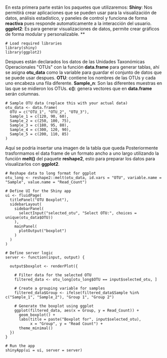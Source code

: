 En esta primera parte están los paquetes que utilizaremos:
**Shiny**: Nos permitirá crear aplicaciones que se pueden usar para la visualización de datos, análisis estadístico, y paneles de control y funciona de forma **reactiva** pues responde automaticamente a la interacción del usuario.
**ggplot2**: Es para generar visualizaciones de datos, permite crear gráficos de forma modular y personalizable.
**
```
# Load required libraries
library(shiny)
library(ggplot2)
```
Despues están declarados los datos de las Unidades Taxonómicas Operacionales "OTUs" con la función **data.frame** para generar tablas, ahí se asigna **otu_data** como la variable para guardar el conjunto de datos que se puede usar despues.
**OTU**: contiene los nombres de las OTUs y cada uno encabeza una fila diferente.
**Sample_n**: Son las diferentes muestras en las que se midieron los OTUs.
**c()**: genera vectores que en **data.frame** serán columnas.
```
# Sample OTU data (replace this with your actual data)
otu_data <- data.frame(
  OTU = c("OTU_1", "OTU_2", "OTU_3"),
  Sample_1 = c(120, 90, 60),
  Sample_2 = c(250, 100, 75),
  Sample_3 = c(180, 95, 80),
  Sample_4 = c(300, 120, 90),
  Sample_5 = c(200, 110, 85)
)
```
Aquí se podría insertar una imagen de la tabla que queda
Posteriormente trasformamos el data frame de un formato ancho a uno largo utilizando la función **melt()** del paquete **reshape2**, esto para preparar los datos para visualizarlos con **ggplot2**.

```
# Reshape data to long format for ggplot
otu_long <- reshape2::melt(otu_data, id.vars = "OTU", variable.name = "Sample", value.name = "Read_Count")
```

```
# Define UI for the Shiny app
ui <- fluidPage(
  titlePanel("OTU Boxplot"),
  sidebarLayout(
    sidebarPanel(
      selectInput("selected_otu", "Select OTU:", choices = unique(otu_data$OTU))
    ),
    mainPanel(
      plotOutput("boxplot")
    )
  )
)
```

```
# Define server logic
server <- function(input, output) {
  
  output$boxplot <- renderPlot({
```

```    
    # Filter data for the selected OTU
    filtered_data <- otu_long[otu_long$OTU == input$selected_otu, ]
```

```    
    # Create a grouping variable for samples
    filtered_data$Group <- ifelse(filtered_data$Sample %in% c("Sample_1", "Sample_2"), "Group 1", "Group 2")
```

```    
    # Generate the boxplot using ggplot
    ggplot(filtered_data, aes(x = Group, y = Read_Count)) +
      geom_boxplot() +
      labs(title = paste("Boxplot for", input$selected_otu),
           x = "Group", y = "Read Count") +
      theme_minimal()
  })
}
```

```
# Run the app
shinyApp(ui = ui, server = server)
```
